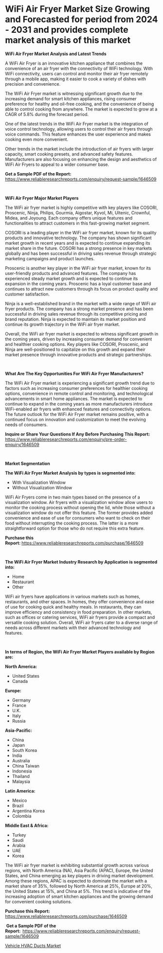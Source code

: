 <p><h1>WiFi Air Fryer Market Size Growing and Forecasted for period from 2024 - 2031 and provides complete market analysis of this market</h1></p><p><strong>WiFi Air Fryer Market Analysis and Latest Trends</strong></p>
<p><p>A WiFi Air Fryer is an innovative kitchen appliance that combines the convenience of an air fryer with the connectivity of WiFi technology. With WiFi connectivity, users can control and monitor their air fryer remotely through a mobile app, making it easier to cook a variety of dishes with precision and convenience.</p><p>The WiFi Air Fryer market is witnessing significant growth due to the increasing demand for smart kitchen appliances, rising consumer preference for healthy and oil-free cooking, and the convenience of being able to control cooking from anywhere. The market is expected to grow at a CAGR of 5.8% during the forecast period.</p><p>One of the latest trends in the WiFi Air Fryer market is the integration of voice control technology, allowing users to control their air fryers through voice commands. This feature enhances the user experience and makes cooking even more convenient.</p><p>Other trends in the market include the introduction of air fryers with larger capacity, smart cooking presets, and advanced safety features. Manufacturers are also focusing on enhancing the design and aesthetics of WiFi Air Fryers to appeal to a wider consumer base.</p></p>
<p><strong>Get a Sample PDF of the Report:&nbsp;</strong> <a href="https://www.reliableresearchreports.com/enquiry/request-sample/1646509">https://www.reliableresearchreports.com/enquiry/request-sample/1646509</a></p>
<p>&nbsp;</p>
<p><strong>WiFi Air Fryer Major Market Players</strong></p>
<p><p>The WiFi air fryer market is highly competitive with key players like COSORI, Proscenic, Ninja, Philips, Gourmia, Aigostar, Kyvol, Mi, Ultenic, Crownful, Midea, and Joyoung. Each company offers unique features and functionalities to attract customers in this fast-growing market segment.</p><p>COSORI is a leading player in the WiFi air fryer market, known for its quality products and innovative technology. The company has shown significant market growth in recent years and is expected to continue expanding its market share in the future. COSORI has a strong presence in key markets globally and has been successful in driving sales revenue through strategic marketing campaigns and product launches.</p><p>Proscenic is another key player in the WiFi air fryer market, known for its user-friendly products and advanced features. The company has experienced steady market growth and is expected to continue its expansion in the coming years. Proscenic has a loyal customer base and continues to attract new customers through its focus on product quality and customer satisfaction.</p><p>Ninja is a well-established brand in the market with a wide range of WiFi air fryer products. The company has a strong market presence and has been successful in driving sales revenue through its competitive pricing and brand reputation. Ninja is expected to maintain its market position and continue its growth trajectory in the WiFi air fryer market.</p><p>Overall, the WiFi air fryer market is expected to witness significant growth in the coming years, driven by increasing consumer demand for convenient and healthier cooking options. Key players like COSORI, Proscenic, and Ninja are well-positioned to capitalize on this growth and expand their market presence through innovative products and strategic partnerships.</p></p>
<p>&nbsp;</p>
<p><strong>What Are The Key Opportunities For WiFi Air Fryer Manufacturers?</strong></p>
<p><p>The WiFi Air Fryer market is experiencing a significant growth trend due to factors such as increasing consumer preferences for healthier cooking options, convenience in remote control and monitoring, and technological advancements in smart home appliances. The market is expected to continue to expand in the coming years as more manufacturers introduce WiFi-enabled air fryers with enhanced features and connectivity options. The future outlook for the WiFi Air Fryer market remains positive, with a continued focus on innovation and customization to meet the evolving needs of consumers.</p></p>
<p><strong>Inquire or Share Your Questions If Any Before Purchasing This Report:</strong> <a href="https://www.reliableresearchreports.com/enquiry/pre-order-enquiry/1646509">https://www.reliableresearchreports.com/enquiry/pre-order-enquiry/1646509</a></p>
<p>&nbsp;</p>
<p><strong>Market Segmentation</strong></p>
<p><strong>The WiFi Air Fryer Market Analysis by types is segmented into:</strong></p>
<p><ul><li>With Visualization Window</li><li>Without Visualization Window</li></ul></p>
<p><p>WiFi Air Fryers come in two main types based on the presence of a visualization window. Air fryers with a visualization window allow users to monitor the cooking process without opening the lid, while those without a visualization window do not offer this feature. The former provides added convenience and ease of use for consumers who want to check on their food without interrupting the cooking process. The latter is a more straightforward option for those who do not require this extra feature.</p></p>
<p><strong>Purchase this Report:&nbsp;</strong><a href="https://www.reliableresearchreports.com/purchase/1646509">https://www.reliableresearchreports.com/purchase/1646509</a></p>
<p>&nbsp;</p>
<p><strong>The WiFi Air Fryer Market Industry Research by Application is segmented into:</strong></p>
<p><ul><li>Home</li><li>Restaurant</li><li>Other</li></ul></p>
<p><p>WiFi air fryers have applications in various markets such as homes, restaurants, and other spaces. In homes, they offer convenience and ease of use for cooking quick and healthy meals. In restaurants, they can improve efficiency and consistency in food preparation. In other markets, such as offices or catering services, WiFi air fryers provide a compact and versatile cooking solution. Overall, WiFi air fryers cater to a diverse range of needs across different markets with their advanced technology and features.</p></p>
<p>&nbsp;</p>
<p><strong>In terms of Region, the WiFi Air Fryer Market Players available by Region are:</strong></p>
<p>
    <p> <strong> North America: </strong>
        <ul>
            <li>United States</li>
            <li>Canada</li>
        </ul>
        </p> 
    <p> <strong> Europe: </strong>
        <ul>
            <li>Germany</li>
            <li>France</li>
            <li>U.K.</li>
            <li>Italy</li>
            <li>Russia</li>
        </ul>
        </p> 
    <p> <strong> Asia-Pacific: </strong>
        <ul>
            <li>China</li>
            <li>Japan</li>
            <li>South Korea</li>
            <li>India</li>
            <li>Australia</li>
            <li>China Taiwan</li>
            <li>Indonesia</li>
            <li>Thailand</li>
            <li>Malaysia</li>
        </ul>
        </p> 
    <p> <strong> Latin America: </strong>
        <ul>
            <li>Mexico</li>
            <li>Brazil</li>
            <li>Argentina Korea</li>
            <li>Colombia</li>
        </ul>
        </p> 
    <p> <strong> Middle East & Africa: </strong>
        <ul>
            <li>Turkey</li>
            <li>Saudi</li>
            <li>Arabia</li>
            <li>UAE</li>
            <li>Korea</li>
        </ul>
    </p>
    </p>
<p><p>The WiFi air fryer market is exhibiting substantial growth across various regions, with North America (NA), Asia Pacific (APAC), Europe, the United States, and China emerging as key players in driving market development. Among these regions, APAC is expected to dominate the market with a market share of 35%, followed by North America at 25%, Europe at 20%, the United States at 15%, and China at 5%. This trend is indicative of the increasing adoption of smart kitchen appliances and the growing demand for convenient cooking solutions.</p></p>
<p><strong>Purchase this Report: </strong><a href="https://www.reliableresearchreports.com/purchase/1646509">https://www.reliableresearchreports.com/purchase/1646509</a></p>
<p>&nbsp;<strong>Get a Sample PDF of the Report:&nbsp;&nbsp;</strong><a href="https://www.reliableresearchreports.com/enquiry/request-sample/1646509">https://www.reliableresearchreports.com/enquiry/request-sample/1646509</a></p>
<p><strong></strong></p>
<p><p><a href="https://spotless-saver-8fd.notion.site/Vehicle-HVAC-Ducts-Market-Share-Market-New-Trends-Analysis-Report-By-Type-By-Application-By-End--459791559dc64d2e9b2b8c24980f99f0">Vehicle HVAC Ducts Market</a></p></p>